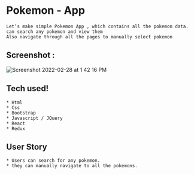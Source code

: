 # Pokemon - App
```
Let’s make simple Pokemon App , which contains all the pokemon data. 
can search any pokemon and view them
Also navigate through all the pages to manually select pokemon 
```

## Screenshot :

![Screenshot 2022-02-28 at 1 42 16 PM](https://user-images.githubusercontent.com/97092725/155947981-21b72107-f3ed-4525-9547-a25f5c0a9c65.png)



## Tech used!

```
* Html
* Css
* Bootstrap
* Javascript / JQuery
* React
* Redux
```
## User Story
```
* Users can search for any pokemon.
* they can manually navigate to all the pokemons.
```
